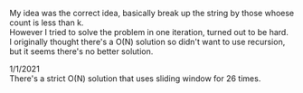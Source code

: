 My idea was the correct idea, basically break up the string by those whoese count is less than k.\
However I tried to solve the problem in one iteration, turned out to be hard.\
I originally thought there's a O(N) solution so didn't want to use recursion, but it seems there's no better solution.

1/1/2021\
There's a strict O(N) solution that uses sliding window for 26 times.
